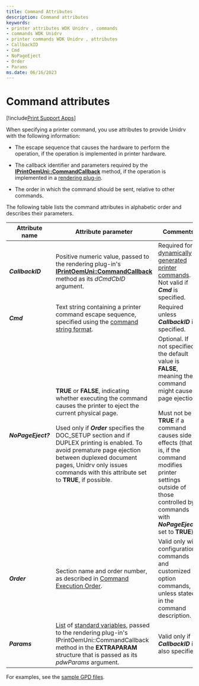 ```yaml
---
title: Command Attributes
description: Command attributes
keywords:
- printer attributes WDK Unidrv , commands
- commands WDK Unidrv
- printer commands WDK Unidrv , attributes
- CallbackID
- Cmd
- NoPageEject
- Order
- Params
ms.date: 06/16/2023
---
```


# Command attributes

[!include[Print Support Apps](../includes/print-support-apps.md)]

When specifying a printer command, you use attributes to provide Unidrv with the following information:

- The escape sequence that causes the hardware to perform the operation, if the operation is implemented in printer hardware.

- The callback identifier and parameters required by the [**IPrintOemUni::CommandCallback**](/windows-hardware/drivers/ddi/prcomoem/nf-prcomoem-iprintoemuni-commandcallback) method, if the operation is implemented in a [rendering plug-in](rendering-plug-ins.md).

- The order in which the command should be sent, relative to other commands.

The following table lists the command attributes in alphabetic order and describes their parameters.

| Attribute name | Attribute parameter | Comments |
|--|--|--|
| ***CallbackID*** | Positive numeric value, passed to the rendering plug-in's [**IPrintOemUni::CommandCallback**](/windows-hardware/drivers/ddi/prcomoem/nf-prcomoem-iprintoemuni-commandcallback) method as its *dCmdCbID* argument. | Required for [dynamically generated printer commands](dynamically-generated-printer-commands.md). Not valid if ***Cmd*** is specified. |
| ***Cmd*** | Text string containing a printer command escape sequence, specified using the [command string format](command-string-format.md). | Required unless ***CallbackID*** is specified. |
| ***NoPageEject?*** | **TRUE** or **FALSE**, indicating whether executing the command causes the printer to eject the current physical page.<br><br>Used only if ***Order*** specifies the DOC_SETUP section and if DUPLEX printing is enabled. To avoid premature page ejection between duplexed document pages, Unidrv only issues commands with this attribute set to **TRUE**, if possible. | Optional. If not specified, the default value is **FALSE**, meaning the command might cause page ejection.<br><br>Must not be **TRUE** if a command causes side effects (that is, if the command modifies printer settings outside of those controlled by commands with ***NoPageEject?*** set to **TRUE**). |
| ***Order*** | Section name and order number, as described in [Command Execution Order](command-execution-order.md). | Valid only with configuration commands and customized option commands, unless stated in the command description. |
| ***Params*** | [List](lists.md) of [standard variables](standard-variables.md), passed to the rendering plug-in's IPrintOemUni::CommandCallback method in the **EXTRAPARAM** structure that is passed as its *pdwParams* argument. | Valid only if ***CallbackID*** is also specified. |

For examples, see the [sample GPD files](sample-gpd-files.md).
